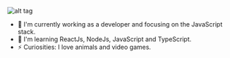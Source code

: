 ![alt tag](https://i.imgur.com/IjEHGAS.png)
- 🔭 I'm currently working as a developer and focusing on the JavaScript stack.
- 🌱 I'm learning ReactJs, NodeJs, JavaScript and TypeScript.
- ⚡ Curiosities: I love animals and video games.
